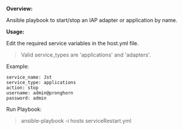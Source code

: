 **Overview:**

Ansible playbook to start/stop an IAP adapter or application by name.

**Usage:**

Edit the required service variables in the host.yml file. 
>Valid service_types are 'applications' and 'adapters'.

Example:

    service_name: Jst
    service_type: applications
    action: stop
    username: admin@pronghorn
    password: admin

Run Playbook:

>ansible-playbook -i hosts serviceRestart.yml
